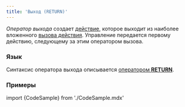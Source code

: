 ```yaml
---
title: 'Выход (RETURN)'
---
```


*Оператор выхода* создает [действие](Действия.md), которое выходит из наиболее вложенного [вызова действия](Вызов_EXEC.md). Управление передается первому действию, следующему за этим оператором вызова.

### Язык

Синтаксис оператора выхода описывается [оператором **RETURN**](Оператор_RETURN.md). 

### Примеры


import {CodeSample} from './CodeSample.mdx'

<CodeSample url="https://ru-documentation.lsfusion.org/sample?file=ActionSample&block=return"/>
